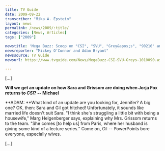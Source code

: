 ```yaml
---
title: TV Guide
date: 2009-09-22
transcriber: "Mika A. Epstein"
layout: news
permalink: /news/2009/:title/
categories: [News, Articles]
tags: ["2009"]

newstitle: 'Mega Buzz: Scoop on "CSI", "SVU", "Grey&apos;s", "90210" and More!'
newsreporter: "Mickey O'Connor and Adam Bryant"
newssource: TV Guide
newsurl: https://www.tvguide.com/News/MegaBuzz-CSI-SVU-Greys-1010090.aspx

---
```


[...]

**Will we get an update on how Sara and Grissom are doing when Jorja Fox returns to *CSI*? -- Michael**

**ADAM: **What kind of an update are you looking for, Jennifer? A big one? OK, then: Sara and Gil got hitched! Unfortunately, it sounds like married life doesn't suit Sara. "I think she's struggling a little bit with being a housewife," Marg Helgenberger says, explaining why Mrs. Grissom returns to the team. "She comes [to help us] from Paris, where her husband is giving some kind of a lecture series." Come on, Gil -- PowerPoints bore everyone, especially wives.

[...]
